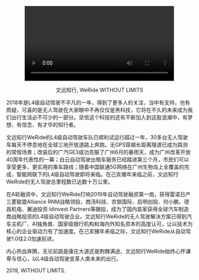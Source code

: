 <div style="text-align: center">
<video width="80%" height="auto" controls>
<source  src="src/assets/news/pr-compressed.mp4" type="video/mp4" >
</video>
<p>文远知行, WeRide WITHOUT LIMITS</p>
</div>

2018年是L4级自动驾驶不平凡的一年，得到了更多人的关注，当中有支持，也有质疑，可喜的是无人驾驶在大家眼中不再仅仅是黑科技，它将在不久的未来成为我们出行生活必不可少的一部分。坚信这个科技的还有不断加入到这股浪潮中，有梦想、有信念、有才华的知行者。

文远知行WeRide的L4级自动驾驶车队已顺利试运行超过一年，30多台无人驾驶车每天不停息地在全球三地开放道路上奔跑。无GPS穿越长距离隧道已成为路测的常规场景；改装后的广汽GE3成功克服了广州6月的暴雨天，成为广州改革开放40周年代表性的一幕；白云自动驾驶出租车服务已经踏进第三个月，市民们可以享受更多、更实用的乘车路线；随着中国联通5G网络在广州生物岛上全覆盖的完成，智能网联下的L4级自动驾驶即将来临。在己亥猪年来临之前，文远知行WeRide的无人驾驶总里程数已达数十万公里。

在A轮融资中，文远知行WeRide打响2019年自动驾驶融资第一炮，获得雷诺日产三菱联盟Alliance RNM战略领投，商汤科技、农银国际、启明创投、何小鹏、德昌机电、翼迪投资 Idinvest Partners等跟投，成为了国内首家获得全球汽车制造商战略投资的L4级自动驾驶企业。文远知行WeRide的无人驾驶解决方案已得到汽车主机厂、AI独角兽、国家级银行机构和海内外知名资本的高度认可，让以技术为核心的企业驱动力有了加速度。在己亥猪年来临之际，文远知行WeRide从自动驾驶1.0往2.0加速前进。

内心热血奔腾，无论前路是康庄大道还是荆棘满途，文远知行WeRide始终心怀谦卑与信心，以L4级自动驾驶变革人类未来的出行。

2019, WITHOUT LIMITS.